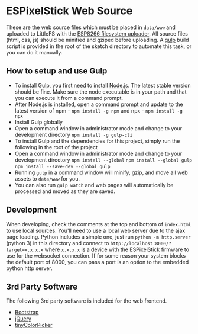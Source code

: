 # ESPixelStick Web Source

These are the web source files which must be placed in ```data/www``` and uploaded to LittleFS with the [ESP8266 filesystem uploader](https://github.com/esp8266/arduino-esp8266fs-plugin).  All source files (html, css, js) should be minified and gziped before uploading.  A [gulp](http://gulpjs.com) build script is provided in the root of the sketch directory to automate this task, or you can do it manually.

## How to setup and use Gulp

- To install Gulp, you first need to install [Node.js](https://nodejs.org). The latest stable version should be fine.  Make sure the node executable is in your path and that you can execute it from a command prompt.
- After Node.js is installed, open a command prompt and update to the latest version of npm - ```npm install -g npm``` and npx - ```npm install -g npx```
- Install Gulp globally
- Open a command window in administrator mode and change to your development directory
```npm install -g gulp-cli```
- To install Gulp and the dependencies for this project, simply run the following in the root of the project
- Open a command window in administrator mode and change to your development directory
```npm install --global```
```npm install --global gulp```
```npm install --save-dev --global gulp```
- Running ```gulp``` in a command window will minify, gzip, and move all web assets to ```data/www``` for you.
- You can also run ```gulp watch``` and web pages will automatically be processed and moved as they are saved.



## Development

When developing, check the comments at the top and bottom of ```index.html``` to use local sources. You'll need to use a local web server due to the ajax page loading. Python includes a simple one, just run ```python -m http.server``` (python 3) in this directory and connect to ```http://localhost:8000/?target=x.x.x.x```  where ```x.x.x.x``` is a device with the ESPixelStick firmware to use for the websocket connection.  If for some reason your system blocks the default port of 8000, you can pass a port is an option to the embedded python http server.

## 3rd Party Software

The following 3rd party software is included for the web frontend.

- [Bootstrap](http://getbootstrap.com/)
- [jQuery](https://jquery.com/)
- [tinyColorPicker](https://github.com/PitPik/tinyColorPicker)
